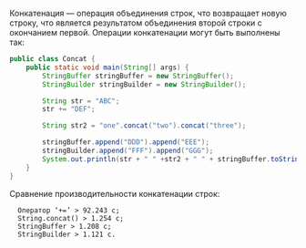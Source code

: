 Конкатенация — операция объединения строк, что возвращает новую строку, что является результатом объединения второй строки с окончанием первой. 
Операции конкатенации могут быть выполнены так:

```java
public class Concat {
    public static void main(String[] args) {
        StringBuffer stringBuffer = new StringBuffer();
        StringBuilder stringBuilder = new StringBuilder();

        String str = "ABC";
        str += "DEF";

        String str2 = "one".concat("two").concat("three");

        stringBuffer.append("DDD").append("EEE");
        stringBuilder.append("FFF").append("GGG");
        System.out.println(str + " " +str2 + " " + stringBuffer.toString() + " " + stringBuilder.toString());//ABCDEF onetwothree DDDEEE FFFGGG
    }
}
```
Сравнение производительности конкатенации строк:
         
      Оператор ‘+=’ > 92.243 с;
      String.concat() > 1.254 с;
      StringBuffer > 1.208 с;
      StringBuilder > 1.121 с.
